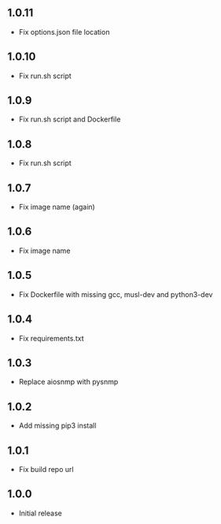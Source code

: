 <!-- https://developers.home-assistant.io/docs/add-ons/presentation#keeping-a-changelog -->

## 1.0.11

- Fix options.json file location

## 1.0.10

- Fix run.sh script

## 1.0.9

- Fix run.sh script and Dockerfile

## 1.0.8

- Fix run.sh script

## 1.0.7

- Fix image name (again)

## 1.0.6

- Fix image name

## 1.0.5

- Fix Dockerfile with missing gcc, musl-dev and python3-dev

## 1.0.4

- Fix requirements.txt

## 1.0.3

- Replace aiosnmp with pysnmp

## 1.0.2

- Add missing pip3 install

## 1.0.1

- Fix build repo url

## 1.0.0

- Initial release
